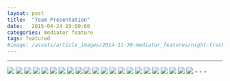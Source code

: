 ```yaml
---
layout: post
title:  "Team Presentation"
date:   2015-04-24 19:00:00
categories: mediator feature
tags: featured
#image: /assets/article_images/2014-11-30-mediator_features/night-track.JPG
---
```

- - -

<img src="https://cloud.githubusercontent.com/assets/11438919/7540302/48004eae-f5e8-11e4-8b96-27784498c7a1.GIF">

<img src="https://cloud.githubusercontent.com/assets/11438919/7540303/48025fc8-f5e8-11e4-9590-53be9823d23f.GIF">

<img src="https://cloud.githubusercontent.com/assets/11438919/7540304/481cb45e-f5e8-11e4-9340-8424e255f749.GIF">

<img src="https://cloud.githubusercontent.com/assets/11438919/7540305/481ff452-f5e8-11e4-8674-41f73a8ef634.GIF">

<img src="https://cloud.githubusercontent.com/assets/11438919/7540306/48205c80-f5e8-11e4-87bf-65ea034d50c2.GIF">

<img src="https://cloud.githubusercontent.com/assets/11438919/7540307/4821680a-f5e8-11e4-945d-b75aec20bf1c.GIF">

<img src="https://cloud.githubusercontent.com/assets/11438919/7540308/4826b0b2-f5e8-11e4-9fdf-4dcf90bce812.GIF">

<img src="https://cloud.githubusercontent.com/assets/11438919/7540309/48279afe-f5e8-11e4-8a8f-94b32f01df3f.GIF">

<img src="https://cloud.githubusercontent.com/assets/11438919/7540310/484a3582-f5e8-11e4-932d-e70f60dcc40b.GIF">

<img src="https://cloud.githubusercontent.com/assets/11438919/7540311/4851381e-f5e8-11e4-9f90-a818405946d9.GIF">

<img src="https://cloud.githubusercontent.com/assets/11438919/7540313/4862b350-f5e8-11e4-8b46-3cc0251c18b3.GIF">

<img src="https://cloud.githubusercontent.com/assets/11438919/7540312/4862057c-f5e8-11e4-87a5-9a06e709235e.GIF">

<img src="https://cloud.githubusercontent.com/assets/11438919/7540314/487291f8-f5e8-11e4-872f-90a1bc4e8e9c.GIF">

<img src="https://cloud.githubusercontent.com/assets/11438919/7540315/4879fad8-f5e8-11e4-9ab1-6b187fe4cf49.GIF">

<img src="https://cloud.githubusercontent.com/assets/11438919/7540324/49d742dc-f5e8-11e4-97ae-f354fe0de69a.GIF">

<img src="https://cloud.githubusercontent.com/assets/11438919/7540327/49fc1ec2-f5e8-11e4-8c5e-6319fecc486c.GIF">

<img src="https://cloud.githubusercontent.com/assets/11438919/7540328/49fe113c-f5e8-11e4-99fb-5686e3b4f907.GIF">

<img src="https://cloud.githubusercontent.com/assets/11438919/7540325/49df4bee-f5e8-11e4-856e-39183247e23e.GIF">

<img src="https://cloud.githubusercontent.com/assets/11438919/7540323/49d55ef4-f5e8-11e4-9e74-479cf71d7ad8.GIF">

<img src="https://cloud.githubusercontent.com/assets/11438919/7540317/4941cba8-f5e8-11e4-9efd-19e8d1eec86c.GIF">

<img src="https://cloud.githubusercontent.com/assets/11438919/7540319/49654100-f5e8-11e4-8814-398ba0bb42d4.GIF">

<img src="https://cloud.githubusercontent.com/assets/11438919/7540322/498b098a-f5e8-11e4-8112-b752aa692b8f.GIF">
- - -

